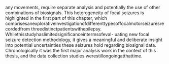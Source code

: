 any movements, require separate analysis and potentially the use of other combinations of
biosignals.
This heterogeneity of focal seizures is highlighted in the first part of this chapter, which
comprisesanexplorativeinvestigationofdifferenttypesoffocalmotorseizuresrecordedfrom
threedistinctpatientswithepilepsy. Whilethisstudyhaslimitedsignificanceintermsofeval-
uating new focal seizure detection methodology, it gives a meaningful and deliberate insight
into potential uncertainties these seizures hold regarding biosignal data. Chronologically it
was the first major analysis work in the context of this thesis, and the data collection studies
werestillongoingatthattime.